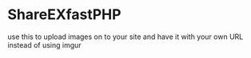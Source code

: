 # ShareEXfastPHP
use this to upload images on to your site and have it with your own URL instead of using imgur
